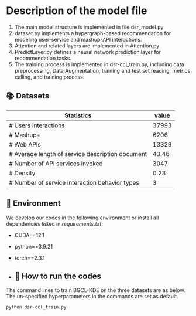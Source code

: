 # Description of the model file
1. The main model structure is implemented in file dsr_model.py<br>
2. dataset.py implements a hypergraph-based recommendation for modeling user-service and mashup-API interactions.<br>
3. Attention and related layers are implemented in Attention.py<br>
4. PredictLayer.py defines a neural network prediction layer for recommendation tasks.<br>
5. The training process is implemented in dsr-ccl_train.py, including data preprocessing, Data Augmentation, training and test set reading, metrics calling, and training process.<br>

## 📚 Datasets

| Statistics                                       |   value     | 
| -------------------------------------------------| ----------- | 
| # Users Interactions                             |   37993     | 
| # Mashups                                        |   6206      |
| # Web APIs                                       |   13329     |
| # Average length of service description document |   43.46     |         
| # Number of API services invoked                 |   3047      | 
| # Density                                        |   0.23      | 
| # Number of service interaction behavior types   |   3         | 

## 📝 Environment

We develop our codes in the following environment or install all dependencies listed in *requirements.txt*:

- CUDA==12.1

- python==3.9.21

- torch==2.3.1

- ## 🚀 How to run the codes

The command lines to train BGCL-KDE on the three datasets are as below. The un-specified hyperparameters in the commands are set as default.

```python
python dsr-ccl_train.py

